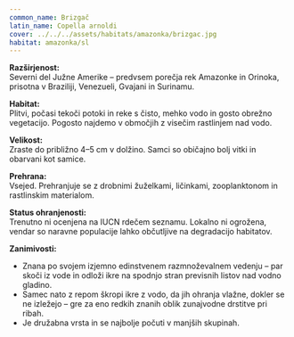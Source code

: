 ```yaml
---
common_name: Brizgač
latin_name: Copella arnoldi
cover: ../../../assets/habitats/amazonka/brizgac.jpg
habitat: amazonka/sl
---
```

**Razširjenost:**  
Severni del Južne Amerike – predvsem porečja rek Amazonke in Orinoka, prisotna v Braziliji, Venezueli, Gvajani in Surinamu.

**Habitat:**  
Plitvi, počasi tekoči potoki in reke s čisto, mehko vodo in gosto obrežno vegetacijo. Pogosto najdemo v območjih z visečim rastlinjem nad vodo.

**Velikost:**  
Zraste do približno 4–5 cm v dolžino. Samci so običajno bolj vitki in obarvani kot samice.

**Prehrana:**  
Vsejed. Prehranjuje se z drobnimi žuželkami, ličinkami, zooplanktonom in rastlinskim materialom.

**Status ohranjenosti:**  
Trenutno ni ocenjena na IUCN rdečem seznamu. Lokalno ni ogrožena, vendar so naravne populacije lahko občutljive na degradacijo habitatov.

**Zanimivosti:**  
- Znana po svojem izjemno edinstvenem razmnoževalnem vedenju – par skoči iz vode in odloži ikre na spodnjo stran previsnih listov nad vodno gladino.  
- Samec nato z repom škropi ikre z vodo, da jih ohranja vlažne, dokler se ne izležejo – gre za eno redkih znanih oblik zunajvodne drstitve pri ribah.  
- Je družabna vrsta in se najbolje počuti v manjših skupinah.
